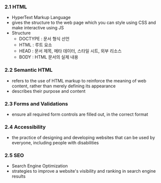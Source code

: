### 2.1 HTML
* HyperText Markup Language
* gives the structure to the web page which you can style using CSS and make interactive using JS
* Structure
	* DOCTYPE : 문서 형식 선언
	* HTML : 루트 요소
	* HEAD : 문서 제목, 메타 데이터, 스타일 시트, 외부 리소스
	* BODY : HTML 문서의 실제 내용
### 2.2 Semantic HTML
* refers to the use of HTML markup to reinforce the meaning of web content, rather than merely defining its appearance
* describes their purpose and content
### 2.3 Forms and Validations
* ensure all required form controls are filled out, in the correct format
### 2.4 Accessibility
* the practice of designing and developing websites that can be used by everyone, including people with disabilities
### 2.5 SEO
* Search Engine Optimization
* strategies to improve a website's visibility and ranking in search engine results